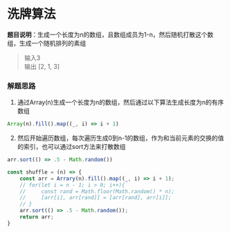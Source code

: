 # 洗牌算法

__题目说明__：生成一个长度为n的数组，且数组成员为1-n，然后随机打散这个数组，生成一个随机排列的素组

> 输入3 <br/>
> 输出 [2, 1, 3]

### 解题思路

1. 通过Array(n)生成一个长度为n的数组，然后通过以下算法生成长度为n的有序数组

```js
Array(n).fill().map((_, i) => i + 1)
```

2. 然后开始遍历数组，每次遍历生成0到n-1的数组，作为和当前元素的交换的值的索引，也可以通过sort方法来打散数组

```js
arr.sort(() => .5 - Math.random())
```

```js
const shuffle = (n) => {
    const arr = Arrary(n).fill().map((_, i) => i + 1);
    // for(let i = n - 1; i > 0; i++){
    //     const rand = Math.floor(Math.random() * n);
    //     [arr[i], arr[rand]] = [arr[rand], arr[i]];
    // }
    arr.sort(() => .5 - Math.random());
    return arr;
}
```
